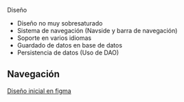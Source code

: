 Diseño 

- Diseño no muy sobresaturado
- Sistema de navegación (Navside y barra de navegación)
- Soporte en varios idiomas 
- Guardado de datos en base de datos
- Persistencia de datos (Uso de DAO)

## Navegación 

[Diseño inicial en figma](https://www.figma.com/design/QuQtss0DsPL7RRr7YPYKqr/Cine?node-id=0-1&t=vGWPi6W7O4KICHU1-1)